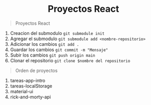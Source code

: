 <h1 align="center">Proyectos React</h1>

> Proyectos React
1. Creacion del submodulo `git submodule init`
2. Agregar el submodulo `git submodule add <nombre-repositorio>`
3. Adicionar los cambios `git add .`
4. Guardar los cambios `git commit -m "Mensaje"`
5. Subir los cambios `git push origin main`
6. Clonar el repositorio `git clone $nombre del repositorio`

> Orden de proyectos
1. tareas-app-intro
2. tareas-localStorage
3. material-ui
4. rick-and-morty-api